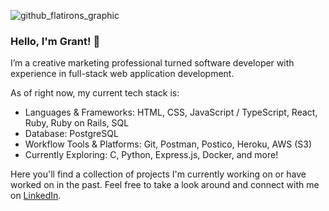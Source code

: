![github_flatirons_graphic](https://github.com/user-attachments/assets/1c9674fa-a2ea-4080-b313-744d4623d13e)

### Hello, I'm Grant! 👋

I’m a creative marketing professional turned software developer with experience in full-stack web application development.

As of right now, my current tech stack is:
- Languages & Frameworks: HTML, CSS, JavaScript / TypeScript, React, Ruby, Ruby on Rails, SQL
- Database: PostgreSQL
- Workflow Tools & Platforms: Git, Postman, Postico, Heroku, AWS (S3)
- Currently Exploring: C, Python, Express.js, Docker, and more!

Here you'll find a collection of projects I'm currently working on or have worked on in the past. Feel free to take a look around and connect with me on [LinkedIn](https://www.linkedin.com/in/grantdavis303/).
